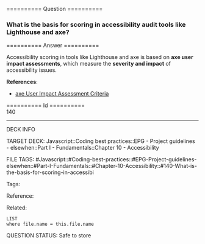 ========== Question ==========  

### What is the basis for scoring in accessibility audit tools like Lighthouse and axe?  

========== Answer ==========  

Accessibility scoring in tools like Lighthouse and axe is based on **axe user impact assessments**, which measure the **severity and impact** of accessibility issues.

**References**:

-   [axe User Impact Assessment Criteria](https://github.com/dequelabs/axe-core/blob/develop/doc/rule-descriptions.md#wcag-21-level-a--aa-rules)

========== Id ==========  
140

---

DECK INFO

TARGET DECK: Javascript::Coding best practices::EPG - Project guidelines - elsewhen::Part I - Fundamentals::Chapter 10 - Accessibility

FILE TAGS: #Javascript::#Coding-best-practices::#EPG-Project-guidelines-elsewhen::#Part-I-Fundamentals::#Chapter-10-Accessibility::#140-What-is-the-basis-for-scoring-in-accessibi

Tags:

Reference:

Related:

```dataview
LIST
where file.name = this.file.name
```

QUESTION STATUS: Safe to store
